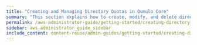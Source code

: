 ```yaml
---
title: "Creating and Managing Directory Quotas in Qumulo Core"
summary: "This section explains how to create, modify, and delete directory quotas by using the Qumulo Core Web UI and how to use the Cluster Alerts for Qumulo script to manage cluster quota notifications."
permalink: /aws-administrator-guide/getting-started/creating-directory-quotas.html
sidebar: aws_administrator_guide_sidebar
include_content: content-reuse/admin-guides/getting-started/creating-directory-quotas.md
---
```


